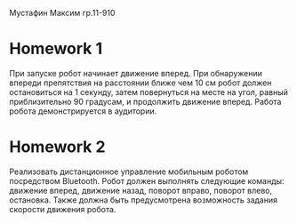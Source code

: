 Мустафин Максим гр.11-910

# Homework 1
При запуске робот начинает движение вперед. При обнаружении впереди  препятствия на расстоянии ближе чем 10 см робот должен остановиться на 1 секунду, затем повернуться на месте на угол, равный приблизительно 90 градусам, и продолжить движение вперед. Работа робота демонстрируется в аудитории.

# Homework 2
Реализовать дистанционное управление мобильным роботом посредством Bluetooth. Робот должен выполнять следующие команды: движение вперед, движение назад, поворот вправо, поворот влево, остановка. Также должна быть предусмотрена возможность задания скорости движения робота.
